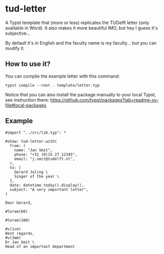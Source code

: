 # tud-letter

A Typst template that (more or less) replicates the TUDelft letter (only available in Word).
It also makes it more beautiful IMO, but hey I guess it's subjective...

By default it's in English and the faculty name is my faculty... but you can modify it.

## How to use it?

You can compile the example letter with this command:

`typst compile --root . template/letter.typ`

Notice that you can also install the package manually to your local Typst, see instruction there:
<https://github.com/typst/packages?tab=readme-ov-file#local-packages>


## Example

```typst
#import "../src/lib.typ": *

#show: tud-letter.with(
  from: (
    name: "Jan Smit",
    phone: "+31 (0)15 27 12345",
    email: "j.smit@tudelft.nl",
  ),
  to: [
    Gerard Joling \
    Singer of the year \  
  ],
  date: datetime.today().display(),
  subject: "A very important letter",
)

Dear Gerard, 

#lorem(60)

#lorem(100)

#v(1cm)
Best regards, 
#v(3mm)
Dr Jan Smit \
Head of an important department
```
